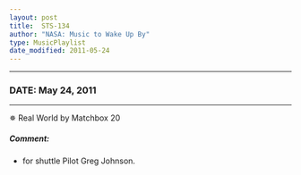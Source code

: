 ```yaml
---
layout: post
title:  STS-134
author: "NASA: Music to Wake Up By"
type: MusicPlaylist
date_modified: 2011-05-24
---
```


----
### DATE: May 24, 2011
----
✵ Real World by Matchbox 20

##### Comment:
* for shuttle Pilot Greg Johnson.
